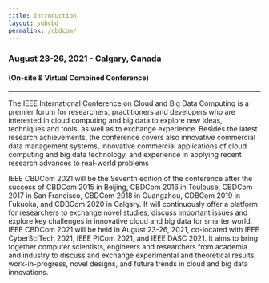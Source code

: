 ```yaml
---
title: Introduction
layout: subcbd
permalink: /cbdcom/
---
```



<h3>August 23-26, 2021 - Calgary, Canada
</h3>
<h4>(On-site & Virtual Combined Conference)
</h4>
<hr/>
<p>The IEEE International Conference on Cloud and Big Data Computing is a premier forum for researchers, practitioners and developers who are interested in cloud computing and big data to explore new ideas, techniques and tools, as well as to exchange experience. Besides the latest research achievements, the conference covers also innovative commercial data management systems, innovative commercial applications of cloud computing and big data technology, and experience in applying recent research advances to real-world problems
 </p><p>
IEEE CBDCom 2021 will be the Seventh edition of the conference after the success of CBDCom 2015 in Beijing, CBDCom 2016 in Toulouse, CBDCom 2017 in San Francisco, CBDCom 2018 in Guangzhou, CDBCom 2019 in Fukuoka, and CDBCom 2020 in Calgary. It will continuously offer a platform for researchers to exchange novel studies, discuss important issues and explore key challenges in innovative cloud and big data for smarter world.
IEEE CBDCom 2021 will be held in August 23-26, 2021, co-located with IEEE CyberSciTech 2021, IEEE PICom 2021, and IEEE DASC 2021. It aims to bring together computer scientists, engineers and researchers from academia and industry to discuss and exchange experimental and theoretical results, work-in-progress, novel designs, and future trends in cloud and big data innovations.


 
</p>

